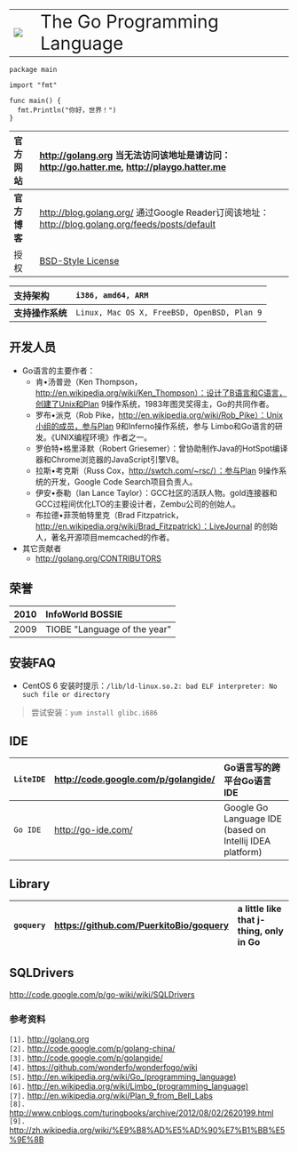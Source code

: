 <table>
<tr><td>
<img src='http://hatter-source-code.googlecode.com/svn/trunk/attachments/wiki/golang/Golang.png' />
</td><td>  </td><td>
<font size='6'>The Go Programming Language</font>
</td></tr>
</table>

```
package main

import "fmt"

func main() {
  fmt.Println("你好，世界！")
}
```

| **官方网站** | http://golang.org 当无法访问该地址是请访问：http://go.hatter.me, http://playgo.hatter.me |
|:-----------------|:------------------------------------------------------------------------------------------------------|
| **官方博客** | http://blog.golang.org/ 通过Google Reader订阅该地址：http://blog.golang.org/feeds/posts/default |
| 授权 | [BSD-Style License](http://golang.org/LICENSE) |

| **支持架构** | `i386, amd64, ARM` |
|:-----------------|:-------------------|
| **支持操作系统** | `Linux, Mac OS X, FreeBSD, OpenBSD, Plan 9` |


## 开发人员 ##
  * Go语言的主要作者：
    * 肯•汤普逊（Ken Thompson，http://en.wikipedia.org/wiki/Ken_Thompson）：设计了B语言和C语言，创建了Unix和Plan 9操作系统，1983年图灵奖得主，Go的共同作者。
    * 罗布•派克（Rob Pike，http://en.wikipedia.org/wiki/Rob_Pike）：Unix小组的成员，参与Plan 9和Inferno操作系统，参与 Limbo和Go语言的研发。《UNIX编程环境》作者之一。
    * 罗伯特•格里泽默（Robert Griesemer）：曾协助制作Java的HotSpot编译器和Chrome浏览器的JavaScript引擎V8。
    * 拉斯•考克斯（Russ Cox，http://swtch.com/~rsc/）：参与Plan 9操作系统的开发，Google Code Search项目负责人。
    * 伊安•泰勒（Ian Lance Taylor）：GCC社区的活跃人物。gold连接器和GCC过程间优化LTO的主要设计者，Zembu公司的创始人。
    * 布拉德•菲茨帕特里克（Brad Fitzpatrick，http://en.wikipedia.org/wiki/Brad_Fitzpatrick）：LiveJournal 的创始人，著名开源项目memcached的作者。
  * 其它贡献者
    * http://golang.org/CONTRIBUTORS

## 荣誉 ##
| 2010 | InfoWorld BOSSIE |
|:-----|:-----------------|
| 2009 | TIOBE "Language of the year" |

## 安装FAQ ##
  * CentOS 6 安装时提示：`/lib/ld-linux.so.2: bad ELF interpreter: No such file or directory`
> 尝试安装：`yum install glibc.i686`

## IDE ##
| `LiteIDE` | http://code.google.com/p/golangide/ | Go语言写的跨平台Go语言IDE |
|:----------|:------------------------------------|:-----------------------------------|
| `Go IDE` | http://go-ide.com/ | Google Go Language IDE (based on Intellij IDEA platform) |

## Library ##
| `goquery` | https://github.com/PuerkitoBio/goquery | a little like that j-thing, only in Go |
|:----------|:---------------------------------------|:---------------------------------------|

## SQLDrivers ##
http://code.google.com/p/go-wiki/wiki/SQLDrivers


### 参考资料 ###
`[1].` http://golang.org<br>
<code>[2].</code> <a href='http://code.google.com/p/golang-china/'>http://code.google.com/p/golang-china/</a><br>
<code>[3].</code> <a href='http://code.google.com/p/golangide/'>http://code.google.com/p/golangide/</a><br>
<code>[4].</code> <a href='https://github.com/wonderfo/wonderfogo/wiki'>https://github.com/wonderfo/wonderfogo/wiki</a><br>
<code>[5].</code> <a href='http://en.wikipedia.org/wiki/Go_(programming_language)'>http://en.wikipedia.org/wiki/Go_(programming_language)</a><br>
<code>[6].</code> <a href='http://en.wikipedia.org/wiki/Limbo_(programming_language)'>http://en.wikipedia.org/wiki/Limbo_(programming_language)</a><br>
<code>[7].</code> <a href='http://en.wikipedia.org/wiki/Plan_9_from_Bell_Labs'>http://en.wikipedia.org/wiki/Plan_9_from_Bell_Labs</a><br>
<code>[8].</code> <a href='http://www.cnblogs.com/turingbooks/archive/2012/08/02/2620199.html'>http://www.cnblogs.com/turingbooks/archive/2012/08/02/2620199.html</a><br>
<code>[9].</code> <a href='http://zh.wikipedia.org/wiki/%E9%B8%AD%E5%AD%90%E7%B1%BB%E5%9E%8B'>http://zh.wikipedia.org/wiki/%E9%B8%AD%E5%AD%90%E7%B1%BB%E5%9E%8B</a><br>